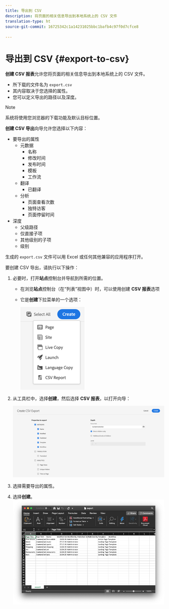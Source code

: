 ```yaml
---
title: 导出到 CSV
description: 将页面的相关信息导出到本地系统上的 CSV 文件
translation-type: ht
source-git-commit: 16725342c1a14231025bbc1bafb4c97f0d7cfce8

---
```



# 导出到 CSV {#export-to-csv}

**创建 CSV 报表**&#x200B;允许您将页面的相关信息导出到本地系统上的 CSV 文件。

* 所下载的文件名为 `export.csv`
* 其内容取决于您选择的属性。
* 您可以定义导出的路径以及深度。

>[!NOTE]
>
>系统将使用您浏览器的下载功能及默认目标位置。

**创建 CSV 导出**&#x200B;向导允许您选择以下内容：

* 要导出的属性
   * 元数据
      * 名称
      * 修改时间
      * 发布时间
      * 模板
      * 工作流
   * 翻译
      * 已翻译
   * 分析
      * 页面查看次数
      * 独特访客
      * 页面停留时间
* 深度
   * 父级路径
   * 仅直接子项
   * 其他级别的子项
   * 级别

生成的 `export.csv` 文件可以用 Excel 或任何其他兼容的应用程序打开。

要创建 CSV 导出，请执行以下操作：

1. 必要时，打开&#x200B;**站点**&#x200B;控制台并导航到所需的位置。
   * 在浏览&#x200B;**站点**&#x200B;控制台（在“列表”视图中）时，可以使用创建 **CSV 报表**&#x200B;选项
   * 它是&#x200B;**创建**&#x200B;下拉菜单的一个选项：

      ![创建 CSV 选项](/help/sites-cloud/authoring/assets/csv-create.png)

1. 从工具栏中，选择&#x200B;**创建**，然后选择 **CSV 报表**，以打开向导：

   ![CSV 导出选项](/help/sites-cloud/authoring/assets/csv-options.png)

1. 选择需要导出的属性。
1. 选择&#x200B;**创建**。
   ![在 Excel 中生成 CSV 导出](/help/sites-cloud/authoring/assets/csv-example.png)
